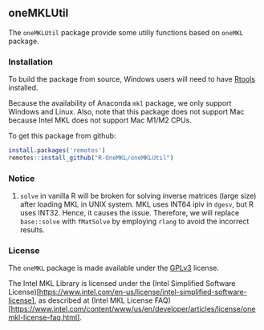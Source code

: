 ## oneMKLUtil

The `oneMKLUtil` package provide some utiliy functions based on `oneMKL` package.

### Installation

To build the package from source, Windows users will need to have [Rtools](http://cran.csie.ntu.edu.tw/bin/windows/Rtools/) installed.

Because the availability of Anaconda `mkl` package, we only support Windows and Linux.
Also, note that this package does not support Mac because Intel MKL does not support Mac M1/M2 CPUs.

To get this package from github:

```r
install.packages('remotes')
remotes::install_github("R-OneMKL/oneMKLUtil")
```

### Notice

1. `solve` in vanilla R will be broken for solving inverse matrices (large size) after loading MKL in UNIX system. MKL uses INT64 ipiv in `dgesv`, but R uses INT32. Hence, it causes the issue. Therefore, we will replace `base::solve` with `fMatSolve` by employing `rlang` to avoid the incorrect results.


### License

The `oneMKL` package is made available under the [GPLv3](https://www.gnu.org/licenses/gpl-3.0.html) license.

The Intel MKL Library is licensed under the (Intel Simplified Software License)[https://www.intel.com/en-us/license/intel-simplified-software-license], as described at (Intel MKL License FAQ)[https://www.intel.com/content/www/us/en/developer/articles/license/onemkl-license-faq.html].
